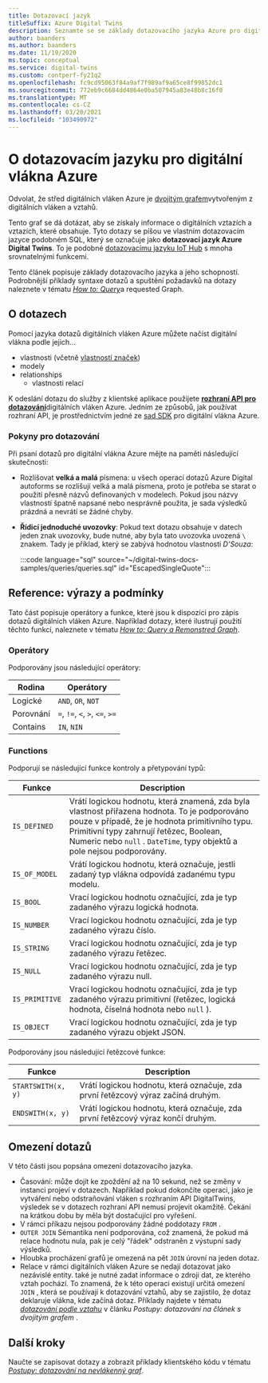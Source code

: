```yaml
---
title: Dotazovací jazyk
titleSuffix: Azure Digital Twins
description: Seznamte se se základy dotazovacího jazyka Azure pro digitální vlákna.
author: baanders
ms.author: baanders
ms.date: 11/19/2020
ms.topic: conceptual
ms.service: digital-twins
ms.custom: contperf-fy21q2
ms.openlocfilehash: fc9cd95063f84a9af7f989af9a65ce8f99852dc1
ms.sourcegitcommit: 772eb9c6684dd4864e0ba507945a83e48b8c16f0
ms.translationtype: MT
ms.contentlocale: cs-CZ
ms.lasthandoff: 03/20/2021
ms.locfileid: "103490972"
---
```

# <a name="about-the-query-language-for-azure-digital-twins"></a>O dotazovacím jazyku pro digitální vlákna Azure

Odvolat, že střed digitálních vláken Azure je [dvojitým grafem](concepts-twins-graph.md)vytvořeným z digitálních vláken a vztahů. 

Tento graf se dá dotázat, aby se získaly informace o digitálních vztazích a vztazích, které obsahuje. Tyto dotazy se píšou ve vlastním dotazovacím jazyce podobném SQL, který se označuje jako **dotazovací jazyk Azure Digital Twins**. To je podobné [dotazovacímu jazyku IoT Hub](../iot-hub/iot-hub-devguide-query-language.md) s mnoha srovnatelnými funkcemi.

Tento článek popisuje základy dotazovacího jazyka a jeho schopností. Podrobnější příklady syntaxe dotazů a spuštění požadavků na dotazy naleznete v tématu [*How to: Query*](how-to-query-graph.md)a requested Graph.

## <a name="about-the-queries"></a>O dotazech

Pomocí jazyka dotazů digitálních vláken Azure můžete načíst digitální vlákna podle jejich...
* vlastnosti (včetně [vlastností značek](how-to-use-tags.md))
* modely
* relationships
  - vlastnosti relací

K odeslání dotazu do služby z klientské aplikace použijete [**rozhraní API pro dotazování**](/rest/api/digital-twins/dataplane/query)digitálních vláken Azure. Jedním ze způsobů, jak používat rozhraní API, je prostřednictvím jedné ze [sad SDK](how-to-use-apis-sdks.md#overview-data-plane-apis) pro digitální vlákna Azure.

### <a name="considerations-for-querying"></a>Pokyny pro dotazování

Při psaní dotazů pro digitální vlákna Azure mějte na paměti následující skutečnosti:
* Rozlišovat **velká a malá** písmena: u všech operací dotazů Azure Digital autoforms se rozlišují velká a malá písmena, proto je potřeba se starat o použití přesně názvů definovaných v modelech. Pokud jsou názvy vlastností špatně napsané nebo nesprávně použita, je sada výsledků prázdná a nevrátí se žádné chyby.
* **Řídicí jednoduché uvozovky**: Pokud text dotazu obsahuje v datech jeden znak uvozovky, bude nutné, aby byla tato uvozovka uvozená `\` znakem. Tady je příklad, který se zabývá hodnotou vlastnosti *D'Souza*:

  :::code language="sql" source="~/digital-twins-docs-samples/queries/queries.sql" id="EscapedSingleQuote":::

## <a name="reference-expressions-and-conditions"></a>Reference: výrazy a podmínky

Tato část popisuje operátory a funkce, které jsou k dispozici pro zápis dotazů digitálních vláken Azure. Například dotazy, které ilustrují použití těchto funkcí, naleznete v tématu [*How to: Query a Remonstred Graph*](how-to-query-graph.md).

### <a name="operators"></a>Operátory

Podporovány jsou následující operátory:

| Rodina | Operátory |
| --- | --- |
| Logické |`AND`, `OR`, `NOT` |
| Porovnání | `=`, `!=`, `<`, `>`, `<=`, `>=` |
| Contains | `IN`, `NIN` |

### <a name="functions"></a>Functions

Podporují se následující funkce kontroly a přetypování typů:

| Funkce | Description |
| -------- | ----------- |
| `IS_DEFINED` | Vrátí logickou hodnotu, která znamená, zda byla vlastnost přiřazena hodnota. To je podporováno pouze v případě, že je hodnota primitivního typu. Primitivní typy zahrnují řetězec, Boolean, Numeric nebo `null` . `DateTime`, typy objektů a pole nejsou podporovány. |
| `IS_OF_MODEL` | Vrátí logickou hodnotu, která označuje, jestli zadaný typ vlákna odpovídá zadanému typu modelu. |
| `IS_BOOL` | Vrací logickou hodnotu označující, zda je typ zadaného výrazu logická hodnota. |
| `IS_NUMBER` | Vrací logickou hodnotu označující, zda je typ zadaného výrazu číslo. |
| `IS_STRING` | Vrací logickou hodnotu označující, zda je typ zadaného výrazu řetězec. |
| `IS_NULL` | Vrací logickou hodnotu označující, zda je typ zadaného výrazu null. |
| `IS_PRIMITIVE` | Vrací logickou hodnotu označující, zda je typ zadaného výrazu primitivní (řetězec, logická hodnota, číselná hodnota nebo `null` ). |
| `IS_OBJECT` | Vrací logickou hodnotu označující, zda je typ zadaného výrazu objekt JSON. |

Podporovány jsou následující řetězcové funkce:

| Funkce | Description |
| -------- | ----------- |
| `STARTSWITH(x, y)` | Vrátí logickou hodnotu, která označuje, zda první řetězcový výraz začíná druhým. |
| `ENDSWITH(x, y)` | Vrátí logickou hodnotu, která označuje, zda první řetězcový výraz končí druhým. |

## <a name="query-limitations"></a>Omezení dotazů

V této části jsou popsána omezení dotazovacího jazyka.

* Časování: může dojít ke zpoždění až na 10 sekund, než se změny v instanci projeví v dotazech. Například pokud dokončíte operaci, jako je vytváření nebo odstraňování vláken s rozhraním API DigitalTwins, výsledek se v dotazech rozhraní API nemusí projevit okamžitě. Čekání na krátkou dobu by měla být dostačující pro vyřešení.
* V rámci příkazu nejsou podporovány žádné poddotazy `FROM` .
* `OUTER JOIN` Sémantika není podporována, což znamená, že pokud má relace hodnotu nula, pak je celý "řádek" odstraněn z výstupní sady výsledků.
* Hloubka procházení grafů je omezená na pět `JOIN` úrovní na jeden dotaz.
* Relace v rámci digitálních vláken Azure se nedají dotazovat jako nezávislé entity. také je nutné zadat informace o zdroji dat, ze kterého vztah pochází. To znamená, že k této operaci existují určitá omezení `JOIN` , která se používají k dotazování vztahů, aby se zajistilo, že dotaz deklaruje vlákna, kde začíná dotaz. Příklady najdete v tématu [*dotazování podle vztahu*](how-to-query-graph.md#query-by-relationship) v článku *Postupy: dotazování na článek s dvojitým grafem* .

## <a name="next-steps"></a>Další kroky

Naučte se zapisovat dotazy a zobrazit příklady klientského kódu v tématu [*Postupy: dotazování na nevlákenný graf*](how-to-query-graph.md).